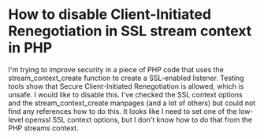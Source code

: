 
# How to disable Client-Initiated Renegotiation in SSL stream context in PHP

I'm trying to improve security in a piece of PHP code that uses the stream_context_create function to create a SSL-enabled listener. Testing tools show that Secure Client-Initiated Renegotiation is allowed, which is unsafe. I would like to disable this.
I've checked the SSL context options and the stream_context_create manpages (and a lot of others) but could not find any references how to do this.
It looks like I need to set one of the low-level openssl SSL context options, but I don't know how to do that from the PHP streams context.

        